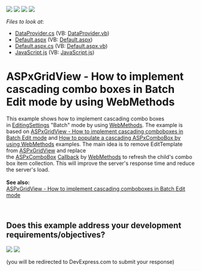 <!-- default badges list -->
![](https://img.shields.io/endpoint?url=https://codecentral.devexpress.com/api/v1/VersionRange/128534636/15.2.5%2B)
[![](https://img.shields.io/badge/Open_in_DevExpress_Support_Center-FF7200?style=flat-square&logo=DevExpress&logoColor=white)](https://supportcenter.devexpress.com/ticket/details/T356740)
[![](https://img.shields.io/badge/📖_How_to_use_DevExpress_Examples-e9f6fc?style=flat-square)](https://docs.devexpress.com/GeneralInformation/403183)
[![](https://img.shields.io/badge/💬_Leave_Feedback-feecdd?style=flat-square)](#does-this-example-address-your-development-requirementsobjectives)
<!-- default badges end -->
<!-- default file list -->
*Files to look at*:

* [DataProvider.cs](./CS/App_Code/DataProvider.cs) (VB: [DataProvider.vb](./VB/App_Code/DataProvider.vb))
* [Default.aspx](./CS/Default.aspx) (VB: [Default.aspx](./VB/Default.aspx))
* [Default.aspx.cs](./CS/Default.aspx.cs) (VB: [Default.aspx.vb](./VB/Default.aspx.vb))
* [JavaScript.js](./CS/JavaScript.js) (VB: [JavaScript.js](./VB/JavaScript.js))
<!-- default file list end -->
# ASPxGridView - How to implement cascading combo boxes in Batch Edit mode by using WebMethods


<p>This example shows how to implement cascading combo boxes in <a href="https://documentation.devexpress.com/#AspNet/DevExpressWebASPxGridViewEditingSettings_Modetopic">EditingSettings</a> "Batch" mode by using <a href="https://msdn.microsoft.com/en-us/library/byxd99hx(v=vs.90).aspx">WebMethods</a>. The example is based on <a href="https://www.devexpress.com/Support/Center/p/T124512">ASPxGridView - How to implement cascading comboboxes in Batch Edit mode</a> and <a href="https://www.devexpress.com/Support/Center/p/T356687">How to populate a cascading ASPxComboBox by using WebMethods</a> examples. The main idea is to remove EditTemplate from <a href="https://documentation.devexpress.com/#AspNet/clsDevExpressWebASPxGridViewtopic">ASPxGridView</a> and replace the <a href="https://documentation.devexpress.com/#AspNet/clsDevExpressWebASPxComboBoxtopic">ASPxComboBox</a> <a href="https://documentation.devexpress.com/#AspNet/DevExpressWebASPxAutoCompleteBoxBase_Callbacktopic">Callback</a> by <a href="https://msdn.microsoft.com/en-us/library/byxd99hx(v=vs.90).aspx">WebMethods</a> to refresh the child's combo box item collection. This will improve the server's response time and reduce the server's load.<br><br><strong>See also: <br></strong><a href="https://www.devexpress.com/Support/Center/p/T124512">ASPxGridView - How to implement cascading comboboxes in Batch Edit mode</a><strong><br></strong></p>

<br/>


<!-- feedback -->
## Does this example address your development requirements/objectives?

[<img src="https://www.devexpress.com/support/examples/i/yes-button.svg"/>](https://www.devexpress.com/support/examples/survey.xml?utm_source=github&utm_campaign=asp-net-web-forms-grid-use-webmethods-to-implement-cascading-combo-boxes-in-batch-mode&~~~was_helpful=yes) [<img src="https://www.devexpress.com/support/examples/i/no-button.svg"/>](https://www.devexpress.com/support/examples/survey.xml?utm_source=github&utm_campaign=asp-net-web-forms-grid-use-webmethods-to-implement-cascading-combo-boxes-in-batch-mode&~~~was_helpful=no)

(you will be redirected to DevExpress.com to submit your response)
<!-- feedback end -->
